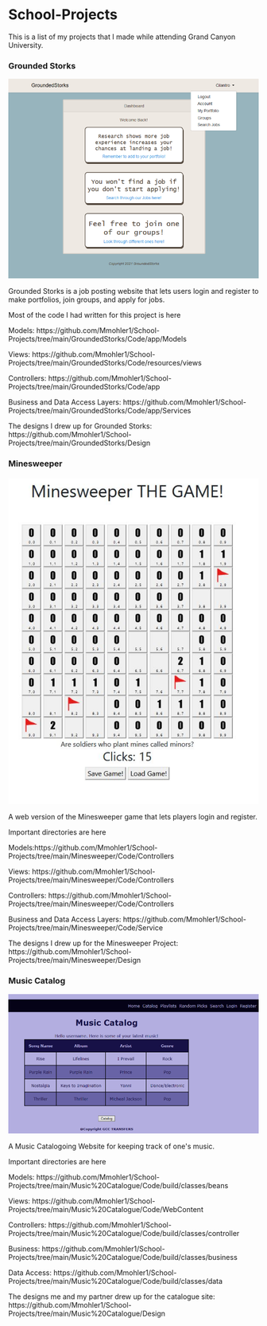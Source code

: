 # School-Projects

This is a list of my projects that I made while attending Grand Canyon University.


<h3>Grounded Storks</h3>

![Image of Grounded Storks](https://github.com/Mmohler1/School-Projects/blob/main/GroundedStorks/Design/Screenshot/GS-1.PNG)
<p>Grounded Storks is a job posting website that lets users login and register to make portfolios, join groups, and apply for jobs. 
</p>

<p>Most of the code I had written for this project is here</p>
<p>Models: https://github.com/Mmohler1/School-Projects/tree/main/GroundedStorks/Code/app/Models </p>
<p>Views: https://github.com/Mmohler1/School-Projects/tree/main/GroundedStorks/Code/resources/views </p>
<p>Controllers: https://github.com/Mmohler1/School-Projects/tree/main/GroundedStorks/Code/app </p>
<p>Business and Data Access Layers: https://github.com/Mmohler1/School-Projects/tree/main/GroundedStorks/Code/app/Services </p>

<p>The designs I drew up for Grounded Storks: https://github.com/Mmohler1/School-Projects/tree/main/GroundedStorks/Design </p>


<h3>Minesweeper</h3>

![Image of Minesweeper](https://github.com/Mmohler1/School-Projects/blob/main/Minesweeper/Design/MS-1.JPG)
<p>A web version of the Minesweeper game that lets players login and register.
</p>

<p>Important directories are here</p>
<p>Models:https://github.com/Mmohler1/School-Projects/tree/main/Minesweeper/Code/Controllers </p>
<p>Views: https://github.com/Mmohler1/School-Projects/tree/main/Minesweeper/Code/Controllers </p>
<p>Controllers: https://github.com/Mmohler1/School-Projects/tree/main/Minesweeper/Code/Controllers </p>
<p>Business and Data Access Layers: https://github.com/Mmohler1/School-Projects/tree/main/Minesweeper/Code/Service </p>

<p>The designs I drew up for the Minesweeper Project: https://github.com/Mmohler1/School-Projects/tree/main/Minesweeper/Design </p>


<h3>Music Catalog</h3>

![Image of Music Catalog](https://github.com/Mmohler1/School-Projects/blob/main/Music%20Catalogue/Design/MC-1.PNG)
<p>A Music Catalogoing Website for keeping track of one's music.
</p>

<p>Important directories are here</p>
<p>Models: https://github.com/Mmohler1/School-Projects/tree/main/Music%20Catalogue/Code/build/classes/beans </p>
<p>Views: https://github.com/Mmohler1/School-Projects/tree/main/Music%20Catalogue/Code/WebContent </p>
<p>Controllers: https://github.com/Mmohler1/School-Projects/tree/main/Music%20Catalogue/Code/build/classes/controller </p>
<p>Business: https://github.com/Mmohler1/School-Projects/tree/main/Music%20Catalogue/Code/build/classes/business </p>
<p>Data Access: https://github.com/Mmohler1/School-Projects/tree/main/Music%20Catalogue/Code/build/classes/data </p>

<p>The designs me and my partner drew up for the catalogue site: https://github.com/Mmohler1/School-Projects/tree/main/Music%20Catalogue/Design </p>
